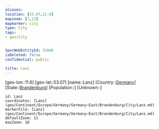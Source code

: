 ```yaml
---
aliases: 
location: [53.07,11.6]
mapzoom: [7,12] 
mapmarker: city 
type: City
tags:
- geo/City


SpocWebEntityId: 31846
isDeleted: false
confidential: public

title: Lanz
---
```

[geo-lon::11.6]
[geo-lat::53.07]
[name::Lanz]
[Country::[Germany](geo/Continent/Europe/Germany.md)]
[State::[Brandenburg](geo/Continent/Europe/Germany/Germany~East/Brandenburg.md)]
[Population::]
[Unknown::]


```leaflet
id: Lanz
coordinates: [Lanz](geo/Continent/Europe/Germany/Germany~East/Brandenburg/City/Lanz.md)
markerFile: [Lanz](geo/Continent/Europe/Germany/Germany~East/Brandenburg/City/Lanz.md)
defaultZoom: 11 
maxZoom: 18
```


